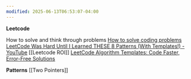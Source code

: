 ```yaml
---
modified: 2025-06-13T06:53:07-04:00
---
```

**Leetcode**

How to solve and think through problems 
[How to solve coding problems](https://www.youtube.com/watch?v=gK8KmTDtX8E&list=LL&index=19)
[LeetCode Was Hard Until I Learned THESE 8 Patterns (With Templates!) - YouTube](https://www.youtube.com/watch?v=RYT08CaYq6A)
[[Leetcode ROI]]
[LeetCode Algorithm Templates: Code Faster, Error-Free Solutions](https://algo.monster/templates)

**Patterns**
[[Two Pointers]]




